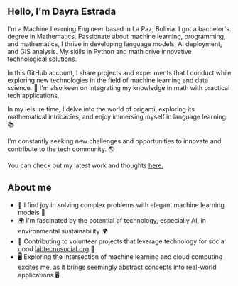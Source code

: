 

## Hello, I'm Dayra Estrada

I'm a Machine Learning Engineer based in La Paz, Bolivia. I got a bachelor's degree in Mathematics. Passionate about machine learning, programming, and mathematics, I thrive in developing language models, AI deployment, and GIS analysis. My skills in Python and math drive innovative technological solutions.

In this GitHub account, I share projects and experiments that I conduct while exploring new technologies in the field of machine learning and data science. 🔭 I'm also keen on integrating my knowledge in math with practical tech applications.

In my leisure time, I delve into the world of origami, exploring its mathematical intricacies, and enjoy immersing myself in language learning. 📚

I'm constantly seeking new challenges and opportunities to innovate and contribute to the tech community. 🌎

You can check out my latest work and thoughts [here.](https://your-github-profile.github.io/)

## About me

- 🧩 I find joy in solving complex problems with elegant machine learning models 🧩
- 🌍 I'm fascinated by the potential of technology, especially AI, in environmental sustainability 🌍
- 🤝 Contributing to volunteer projects that leverage technology for social good [labtecnosocial.org](https://labtecnosocial.org/) 🤝
- 🖥️ Exploring the intersection of machine learning and cloud computing excites me, as it brings seemingly abstract concepts into real-world applications 🖥️
